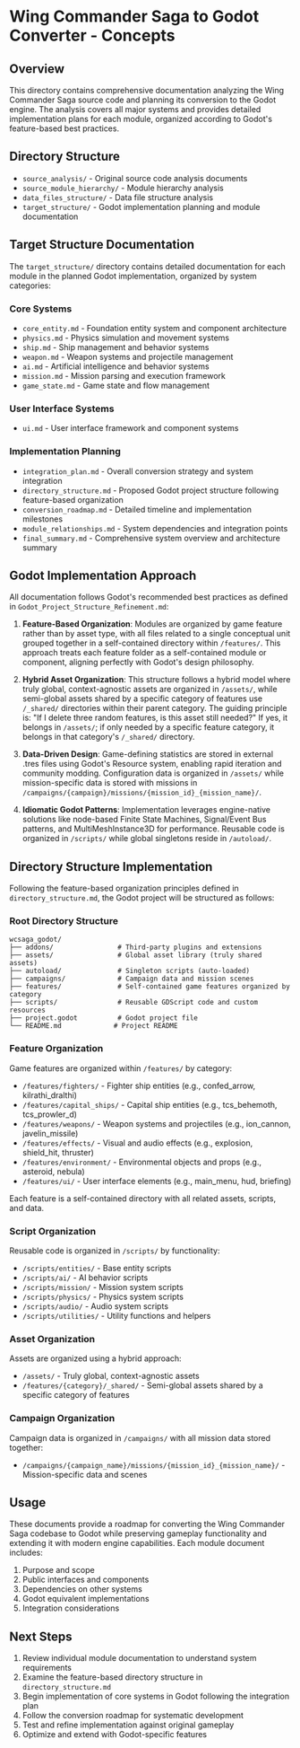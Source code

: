 # Wing Commander Saga to Godot Converter - Concepts

## Overview
This directory contains comprehensive documentation analyzing the Wing Commander Saga source code and planning its conversion to the Godot engine. The analysis covers all major systems and provides detailed implementation plans for each module, organized according to Godot's feature-based best practices.

## Directory Structure
- `source_analysis/` - Original source code analysis documents
- `source_module_hierarchy/` - Module hierarchy analysis
- `data_files_structure/` - Data file structure analysis
- `target_structure/` - Godot implementation planning and module documentation

## Target Structure Documentation
The `target_structure/` directory contains detailed documentation for each module in the planned Godot implementation, organized by system categories:

### Core Systems
- `core_entity.md` - Foundation entity system and component architecture
- `physics.md` - Physics simulation and movement systems
- `ship.md` - Ship management and behavior systems
- `weapon.md` - Weapon systems and projectile management
- `ai.md` - Artificial intelligence and behavior systems
- `mission.md` - Mission parsing and execution framework
- `game_state.md` - Game state and flow management

### User Interface Systems
- `ui.md` - User interface framework and component systems

### Implementation Planning
- `integration_plan.md` - Overall conversion strategy and system integration
- `directory_structure.md` - Proposed Godot project structure following feature-based organization
- `conversion_roadmap.md` - Detailed timeline and implementation milestones
- `module_relationships.md` - System dependencies and integration points
- `final_summary.md` - Comprehensive system overview and architecture summary

## Godot Implementation Approach
All documentation follows Godot's recommended best practices as defined in `Godot_Project_Structure_Refinement.md`:

1. **Feature-Based Organization**: Modules are organized by game feature rather than by asset type, with all files related to a single conceptual unit grouped together in a self-contained directory within `/features/`. This approach treats each feature folder as a self-contained module or component, aligning perfectly with Godot's design philosophy.

2. **Hybrid Asset Organization**: This structure follows a hybrid model where truly global, context-agnostic assets are organized in `/assets/`, while semi-global assets shared by a specific category of features use `/_shared/` directories within their parent category. The guiding principle is: "If I delete three random features, is this asset still needed?" If yes, it belongs in `/assets/`; if only needed by a specific feature category, it belongs in that category's `/_shared/` directory.

3. **Data-Driven Design**: Game-defining statistics are stored in external .tres files using Godot's Resource system, enabling rapid iteration and community modding. Configuration data is organized in `/assets/` while mission-specific data is stored with missions in `/campaigns/{campaign}/missions/{mission_id}_{mission_name}/`.

4. **Idiomatic Godot Patterns**: Implementation leverages engine-native solutions like node-based Finite State Machines, Signal/Event Bus patterns, and MultiMeshInstance3D for performance. Reusable code is organized in `/scripts/` while global singletons reside in `/autoload/`.

## Directory Structure Implementation
Following the feature-based organization principles defined in `directory_structure.md`, the Godot project will be structured as follows:

### Root Directory Structure
```
wcsaga_godot/
├── addons/                # Third-party plugins and extensions
├── assets/                # Global asset library (truly shared assets)
├── autoload/              # Singleton scripts (auto-loaded)
├── campaigns/             # Campaign data and mission scenes
├── features/              # Self-contained game features organized by category
├── scripts/               # Reusable GDScript code and custom resources
├── project.godot          # Godot project file
└── README.md             # Project README
```

### Feature Organization
Game features are organized within `/features/` by category:
- `/features/fighters/` - Fighter ship entities (e.g., confed_arrow, kilrathi_dralthi)
- `/features/capital_ships/` - Capital ship entities (e.g., tcs_behemoth, tcs_prowler_d)
- `/features/weapons/` - Weapon systems and projectiles (e.g., ion_cannon, javelin_missile)
- `/features/effects/` - Visual and audio effects (e.g., explosion, shield_hit, thruster)
- `/features/environment/` - Environmental objects and props (e.g., asteroid, nebula)
- `/features/ui/` - User interface elements (e.g., main_menu, hud, briefing)

Each feature is a self-contained directory with all related assets, scripts, and data.

### Script Organization
Reusable code is organized in `/scripts/` by functionality:
- `/scripts/entities/` - Base entity scripts
- `/scripts/ai/` - AI behavior scripts
- `/scripts/mission/` - Mission system scripts
- `/scripts/physics/` - Physics system scripts
- `/scripts/audio/` - Audio system scripts
- `/scripts/utilities/` - Utility functions and helpers

### Asset Organization
Assets are organized using a hybrid approach:
- `/assets/` - Truly global, context-agnostic assets
- `/features/{category}/_shared/` - Semi-global assets shared by a specific category of features

### Campaign Organization
Campaign data is organized in `/campaigns/` with all mission data stored together:
- `/campaigns/{campaign_name}/missions/{mission_id}_{mission_name}/` - Mission-specific data and scenes

## Usage
These documents provide a roadmap for converting the Wing Commander Saga codebase to Godot while preserving gameplay functionality and extending it with modern engine capabilities. Each module document includes:

1. Purpose and scope
2. Public interfaces and components
3. Dependencies on other systems
4. Godot equivalent implementations
5. Integration considerations

## Next Steps
1. Review individual module documentation to understand system requirements
2. Examine the feature-based directory structure in `directory_structure.md`
3. Begin implementation of core systems in Godot following the integration plan
4. Follow the conversion roadmap for systematic development
5. Test and refine implementation against original gameplay
6. Optimize and extend with Godot-specific features